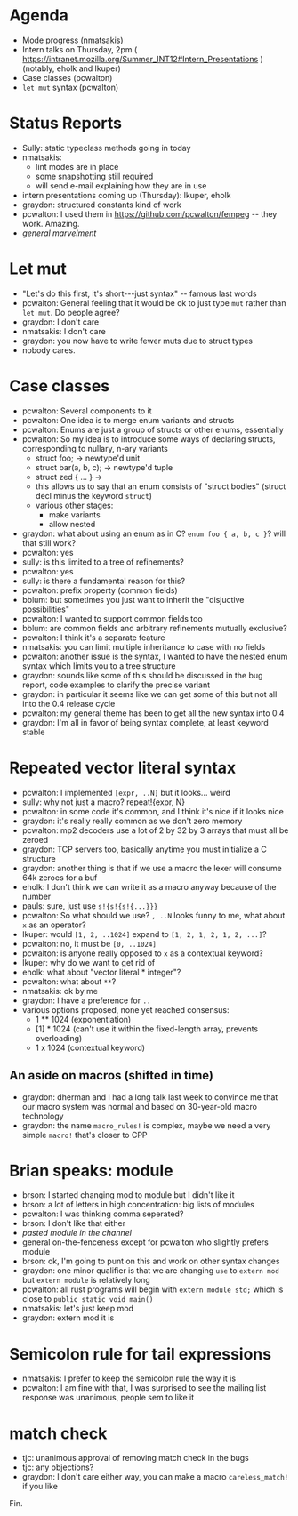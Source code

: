 # Agenda

- Mode progress (nmatsakis)
- Intern talks on Thursday, 2pm ( https://intranet.mozilla.org/Summer_INT12#Intern_Presentations ) (notably, eholk and lkuper)
- Case classes (pcwalton)
- `let mut` syntax (pcwalton)

# Status Reports

- Sully: static typeclass methods going in today
- nmatsakis:
    - lint modes are in place
    - some snapshotting still required
    - will send e-mail explaining how they are in use
- intern presentations coming up (Thursday): lkuper, eholk 
- graydon: structured constants kind of work
- pcwalton: I used them in https://github.com/pcwalton/fempeg -- they work. Amazing.
- *general marvelment*

# Let mut

- "Let's do this first, it's short---just syntax" -- famous last words
- pcwalton: General feeling that it would be ok to just type `mut` rather than `let mut`.  Do people agree?
- graydon: I don't care
- nmatsakis: I don't care
- graydon: you now have to write fewer muts due to struct types
- nobody cares.

# Case classes

- pcwalton: Several components to it
- pcwalton: One idea is to merge enum variants and structs
- pcwalton: Enums are just a group of structs or other enums, essentially
- pcwalton: So my idea is to introduce some ways of declaring structs, corresponding to nullary, n-ary variants
    - struct foo;  ->  newtype'd unit
    - struct bar(a, b, c);  -> newtype'd tuple
    - struct zed { ... }  ->  
    - this allows us to say that an enum consists of "struct bodies" (struct decl minus the keyword `struct`)
    - various other stages:
        - make variants
        - allow nested
- graydon: what about using an enum as in C? `enum foo { a, b, c }`? will that still work? 
- pcwalton: yes
- sully: is this limited to a tree of refinements?
- pcwalton: yes
- sully: is there a fundamental reason for this?
- pcwalton: prefix property (common fields)
- bblum: but sometimes you just want to inherit the "disjuctive possibilities"
- pcwalton: I wanted to support common fields too
- bblum: are common fields and arbitrary refinements mutually exclusive?
- pcwalton: I think it's a separate feature
- nmatsakis: you can limit multiple inheritance to case with no fields
- pcwalton: another issue is the syntax, I wanted to have the nested enum syntax which limits you to a tree structure
- graydon: sounds like some of this should be discussed in the bug report, code examples to clarify the precise variant
- graydon: in particular it seems like we can get some of this but not all into the 0.4 release cycle
- pcwalton: my general theme has been to get all the new syntax into 0.4
- graydon: I'm all in favor of being syntax complete, at least keyword stable

# Repeated vector literal syntax

- pcwalton: I implemented `[expr, ..N]` but it looks... weird
- sully: why not just a macro? repeat!{expr, N}
- pcwalton: in some code it's common, and I think it's nice if it looks nice
- graydon: it's really really common as we don't zero memory
- pcwalton: mp2 decoders use a lot of 2 by 32 by 3 arrays that must all be zeroed
- graydon: TCP servers too, basically anytime you must initialize a C structure
- graydon: another thing is that if we use a macro the lexer will consume 64k zeroes for a buf
- eholk: I don't think we can write it as a macro anyway because of the number
- pauls: sure, just use `s!{s!{s!{...}}}`
- pcwalton: So what should we use? `, ..N` looks funny to me, what about `x` as an operator?
- lkuper: would `[1, 2, ..1024]` expand to `[1, 2, 1, 2, 1, 2, ...]`? 
- pcwalton: no, it must be `[0, ..1024]`
- pcwalton: is anyone really opposed to `x` as a contextual keyword?
- lkuper: why do we want to get rid of 
- eholk: what about "vector literal * integer"?
- pcwalton: what about `**`?
- nmatsakis: ok by me
- graydon: I have a preference for `..`
- various options proposed, none yet reached consensus:
    - 1 ** 1024 (exponentiation)
    - [1] * 1024 (can't use it within the fixed-length array, prevents overloading)
    - 1 x 1024 (contextual keyword)

## An aside on macros (shifted in time)

- graydon: dherman and I had a long talk last week to convince me that our macro system was normal and based on 30-year-old macro technology
- graydon: the name `macro_rules!` is complex, maybe we need a very simple `macro!` that's closer to CPP
# Brian speaks: module
- brson: I started changing mod to module but I didn't like it
- brson: a lot of letters in high concentration: big lists of modules
- pcwalton: I was thinking comma seperated?
- brson: I don't like that either
- *pasted module in the channel*
- general on-the-fenceness except for pcwalton who slightly prefers module
- brson: ok, I'm going to punt on this and work on other syntax changes
- graydon: one minor qualifier is that we are changing `use` to `extern mod` but `extern module` is relatively long
- pcwalton: all rust programs will begin with `extern module std;` which is close to `public static void main()`
- nmatsakis: let's just keep mod
- graydon: extern mod it is

# Semicolon rule for tail expressions

- nmatsakis: I prefer to keep the semicolon rule the way it is
- pcwalton: I am fine with that, I was surprised to see the mailing list response was unanimous, people sem to like it

# match check

- tjc: unanimous approval of removing match check in the bugs
- tjc: any objections?
- graydon: I don't care either way, you can make a macro `careless_match!` if you like

Fin.
